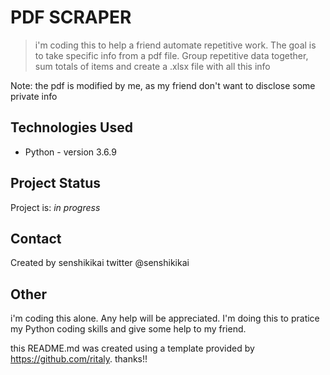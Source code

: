 # PDF SCRAPER
> i'm coding this to help a friend automate repetitive work.  The goal is to take specific info from a pdf file.  Group repetitive data together,
sum totals of items and create a .xlsx file with all this info

Note: the pdf is modified by me, as my friend don't want to disclose some private info

## Technologies Used

- Python - version 3.6.9

## Project Status
Project is: _in progress_ 

## Contact
Created by senshikikai 
twitter @senshikikai

## Other

i'm coding this alone. Any help will be appreciated. I'm doing this to pratice my Python coding skills and give some help to my friend.

this README.md was created using a template provided by https://github.com/ritaly. thanks!!


